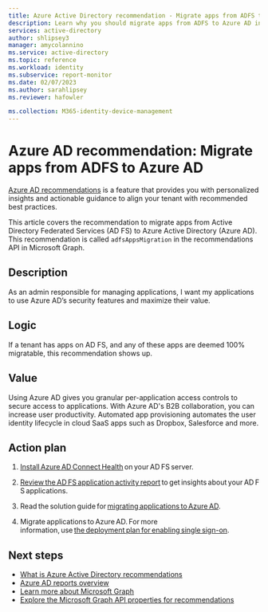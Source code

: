 ```yaml
---
title: Azure Active Directory recommendation - Migrate apps from ADFS to Azure AD in Azure AD | Microsoft Docs
description: Learn why you should migrate apps from ADFS to Azure AD in Azure AD
services: active-directory
author: shlipsey3
manager: amycolannino
ms.service: active-directory
ms.topic: reference
ms.workload: identity
ms.subservice: report-monitor
ms.date: 02/07/2023
ms.author: sarahlipsey
ms.reviewer: hafowler

ms.collection: M365-identity-device-management
---
```


# Azure AD recommendation: Migrate apps from ADFS to Azure AD 

[Azure AD recommendations](overview-recommendations.md) is a feature that provides you with personalized insights and actionable guidance to align your tenant with recommended best practices.

This article covers the recommendation to migrate apps from Active Directory Federated Services (AD FS) to Azure Active Directory (Azure AD). This recommendation is called `adfsAppsMigration` in the recommendations API in Microsoft Graph.

## Description

As an admin responsible for managing applications, I want my applications to use Azure AD’s security features and maximize their value. 

## Logic 

If a tenant has apps on AD FS, and any of these apps are deemed 100% migratable, this recommendation shows up. 

## Value 

Using Azure AD gives you granular per-application access controls to secure access to applications. With Azure AD's B2B collaboration, you can increase user productivity. Automated app provisioning automates the user identity lifecycle in cloud SaaS apps such as Dropbox, Salesforce and more. 

## Action plan

1. [Install Azure AD Connect Health](../hybrid/how-to-connect-install-roadmap.md) on your AD FS server. 

2. [Review the AD FS application activity report](../manage-apps/migrate-adfs-application-activity.md) to get insights about your AD FS applications. 

3. Read the solution guide for [migrating applications to Azure AD](../manage-apps/migrate-adfs-apps-to-azure.md). 

4. Migrate applications to Azure AD. For more information, use [the deployment plan for enabling single sign-on](https://go.microsoft.com/fwlink/?linkid=2110877&amp;clcid=0x409).
 
## Next steps

* [What is Azure Active Directory recommendations](overview-recommendations.md)
* [Azure AD reports overview](overview-reports.md)
* [Learn more about Microsoft Graph](/graph/overview)
* [Explore the Microsoft Graph API properties for recommendations](/graph/api/resources/recommendation)
